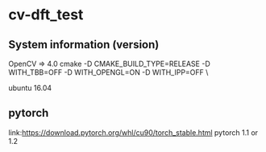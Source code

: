 # cv-dft_test


## System information (version)
OpenCV => 4.0  cmake -D CMAKE_BUILD_TYPE=RELEASE
-D WITH_TBB=OFF
-D WITH_OPENGL=ON
-D WITH_IPP=OFF \

ubuntu 16.04 

## pytorch 
link:https://download.pytorch.org/whl/cu90/torch_stable.html
pytorch 1.1 or 1.2
